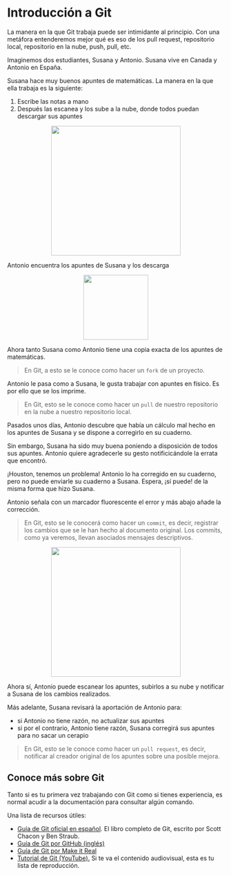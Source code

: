 # Introducción a Git

La manera en la que Git trabaja puede ser intimidante al principio. Con una metáfora entenderemos mejor qué es eso de los pull request, repositorio local, repositorio en la nube, push, pull, etc. 

Imaginemos dos estudiantes, Susana y Antonio. Susana vive en Canada y Antonio en España. 

Susana hace muy buenos apuntes de matemáticas. La manera en la que ella trabaja es la siguiente: 

1. Escribe las notas a mano
2. Después las escanea y los sube a la nube, donde todos puedan descargar sus apuntes

<div align="center">
	<img src="https://ik.imagekit.io/gdgjaen/charlas/open-source-2021/git-metafora_vaJtliQGf.png" height="300px"/>
</div>

Antonio encuentra los apuntes de Susana y los descarga

<div align="center">
	<img src="https://ik.imagekit.io/gdgjaen/charlas/open-source-2021/metafor-fork_15qC4Vye_.png" height="150px"/>
</div>

Ahora tanto Susana como Antonio tiene una copia exacta de los apuntes de matemáticas.

> En Git, a esto se le conoce como hacer un `fork` de un proyecto. 

Antonio le pasa como a Susana, le gusta trabajar con apuntes en físico. Es por ello que se los imprime. 

> En Git, esto se le conoce como hacer un `pull` de nuestro repositorio en la nube a nuestro repositorio local. 

Pasados unos días, Antonio descubre que había un cálculo mal hecho en los apuntes de Susana y se dispone a corregirlo en su cuaderno. 

Sin embargo, Susana ha sido muy buena poniendo a disposición de todos sus apuntes. Antonio quiere agradecerle su gesto notificicándole la errata que encontró. 

¡Houston, tenemos un problema! Antonio lo ha corregido en su cuaderno, pero no puede enviarle su cuaderno a Susana. Espera, ¡sí puede! de la misma forma que hizo Susana. 

Antonio señala con un marcador fluorescente el error y más abajo añade la corrección. 

> En Git, esto se le conocerá como hacer un `commit`, es decir, registrar los cambios que se le han hecho al documento original. Los commits, como ya veremos, llevan asociados mensajes descriptivos. 

<div align="center">
	<img src="https://ik.imagekit.io/gdgjaen/charlas/open-source-2021/commit-metafora_e0ECl7ZGr.png" height="300px"/>
</div>

Ahora sí, Antonio puede escanear los apuntes, subirlos a su nube y notificar a Susana de los cambios realizados. 

Más adelante, Susana revisará la aportación de Antonio para: 

* si Antonio no tiene razón, no actualizar sus apuntes 
* si por el contrario, Antonio tiene razón, Susana corregirá sus apuntes para no sacar un cerapio

> En Git, esto se le conoce como hacer un `pull request`, es decir, notificar al creador original de los apuntes sobre una posible mejora. 

## Conoce más sobre Git

Tanto si es tu primera vez trabajando con Git como si tienes experiencia, es normal acudir a la documentación para consultar algún comando. 

Una lista de recursos útiles: 

* [Guía de Git oficial en español](https://git-scm.com/book/es/v2). El libro completo de Git, escrito por Scott Chacon y Ben Straub. 
* [Guía de Git por GitHub (inglés)](https://guides.github.com/)
* [Guía de Git por Make it Real](https://guias.makeitreal.camp/git)  
* [Tutorial de Git (YouTube).](https://www.youtube.com/playlist?list=PLTd5ehIj0goMCnj6V5NdzSIHBgrIXckGU) Si te va el contenido audiovisual, esta es tu lista de reproducción. 

